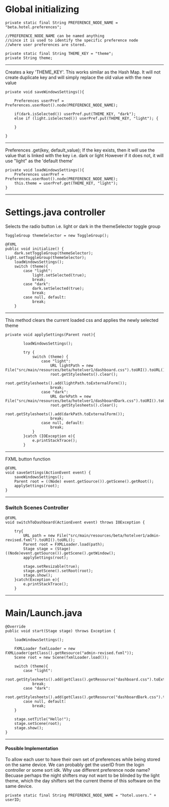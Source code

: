 # Global initializing

```
private static final String PREFERENCE_NODE_NAME = "beta.hotel.preferences";

//PREFERENCE_NODE_NAME can be named anything 
//since it is used to identify the specific preference node 
//where user preferences are stored.

private static final String THEME_KEY = "theme";
private String theme;
```


---

Creates a key 'THEME_KEY'. This works similar as the Hash Map.
It will not create duplicate key and will simply replace the old value with the new value

```
private void saveWindowsSettings(){  

    Preferences userPref = Preferences.userRoot().node(PREFERENCE_NODE_NAME);  

    if(dark.isSelected()) userPref.put(THEME_KEY, "dark");  
    else if (light.isSelected()) userPref.put(THEME_KEY, "light"); {  
  
    }  
  
}
```

---

Preferences .get(key, default_value);
If the key exists, then it will use the value that is linked with the key i.e. dark or light
However if it does not, it will use "light" as the 'default theme'

```
private void loadWindowsSettings(){  
    Preferences userPref = Preferences.userRoot().node(PREFERENCE_NODE_NAME);  
    this.theme = userPref.get(THEME_KEY, "light");  
}
```

---
# Settings.java controller 

Selects the radio button i.e. light or dark in the themeSelector toggle group
```
ToggleGroup themeSelector = new ToggleGroup();

@FXML  
public void initialize() {  
    dark.setToggleGroup(themeSelector); light.setToggleGroup(themeSelector);  
    loadWindowsSettings();  
    switch (theme){  
        case "light":  
            light.setSelected(true);  
            break;  
        case "dark":  
            dark.setSelected(true);  
            break;  
        case null, default:  
            break;  
    }
```

---
This method clears the current loaded css and applies the newly selected theme
```
private void applySettings(Parent root){  
  
        loadWindowsSettings();  
  
        try {  
            switch (theme) {  
                case "light":  
                    URL lightPath = new File("src/main/resources/beta/hotelver1/dashboard.css").toURI().toURL();  
                    root.getStylesheets().clear();  
                    root.getStylesheets().add(lightPath.toExternalForm());  
                    break;  
                case "dark":  
                    URL darkPath = new File("src/main/resources/beta/hotelver1/dashboardDark.css").toURI().toURL();  
                    root.getStylesheets().clear();  
                    root.getStylesheets().add(darkPath.toExternalForm());  
					break;
                case null, default:  
                    break;  
            }  
        }catch (IOException e){  
            e.printStackTrace();  
        }
```

---
FXML button function
```
@FXML  
void saveSettings(ActionEvent event) {  
    saveWindowsSettings();  
    Parent root = ((Node) event.getSource()).getScene().getRoot();  
    applySettings(root);  
}
```

---
### Switch Scenes Controller 

```
@FXML  
void switchToDashboard(ActionEvent event) throws IOException {  
  
    try{  
        URL path = new File("src/main/resources/beta/hotelver1/admin-revised.fxml").toURI().toURL();  
        Parent root = FXMLLoader.load(path);  
        Stage stage = (Stage)((Node)event.getSource()).getScene().getWindow();  
        applySettings(root);  
  
        stage.setResizable(true);  
        stage.getScene().setRoot(root);  
        stage.show();  
    }catch(Exception e){  
        e.printStackTrace();  
    }
```

---

# Main/Launch.java

```
@Override  
public void start(Stage stage) throws Exception {  
  
    loadWindowsSettings();  
  
    FXMLLoader fxmlLoader = new FXMLLoader(getClass().getResource("admin-revised.fxml"));  
    Scene root = new Scene(fxmlLoader.load());  
  
    switch (theme){  
        case "light":  
            root.getStylesheets().add(getClass().getResource("dashboard.css").toExternalForm());  
            break;  
        case "dark":  
            root.getStylesheets().add(getClass().getResource("dashboardDark.css").toExternalForm());  
        case null, default:  
            break;  
    }  
  
    stage.setTitle("Hello!");  
    stage.setScene(root);  
    stage.show();  
}
```
---

#### Possible Implementation

To allow each user to have their own set of preferences while being stored on the same device.
We can probably get the userID from the login controller or some sort idk.
Why use different preference node name?
Becuase perhaps the night shifters may not want to be blinded by the light theme, which the day shifters set the current theme of this software on the same device.
```
private static final String PREFERENCE_NODE_NAME = "hotel.users." + userID;

```
